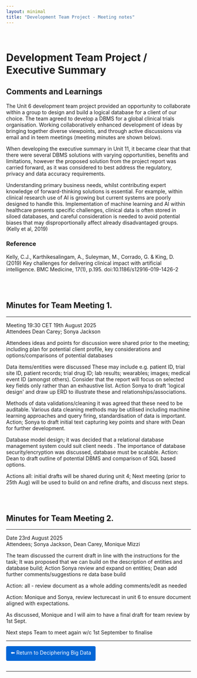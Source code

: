 ```yaml
---
layout: minimal
title: "Development Team Project - Meeting notes"
---
```

<br>

# Development Team Project / Executive Summary


## Comments and Learnings

The Unit 6 development team project provided an opportunity to collaborate within a group to design and build a logical database for a client of our choice.  The team agreed to develop a DBMS for a global clinical trials organisation.   Working collaboratively enhanced development of ideas by bringing together diverse viewpoints, and through active discussions via email and in teem meetings (meeting minutes are shown below).

When developing the executive summary in Unit 11, it became clear that that there were several DBMS solutions with varying opportunities, benefits and limitations, however the proposed solution from the project report was carried forward, as it was considered to best address the regulatory, privacy and data accuracy requirements.   

Understanding primary business needs, whilst contributing expert knowledge of forward-thinking solutions is essential.  For example, within clinical research use of AI is growing but current systems are poorly designed to handle this.  Implementation of machine learning and AI within healthcare presents specific challenges, clinical data is often stored in siloed databases, and careful consideration is needed to  avoid potential biases that may disproportionally affect already disadvantaged groups.  (Kelly et al, 2019)

### Reference
Kelly, C.J., Karthikesalingam, A., Suleyman, M., Corrado, G. & King, D. (2019) Key challenges for delivering clinical impact with artificial intelligence. BMC Medicine, 17(1), p.195. doi:10.1186/s12916-019-1426-2

<br><br>

## Minutes for Team Meeting 1.
------
Meeting 19:30 CET 19th August 2025  
Attendees Dean Carey; Sonya Jackson

Attendees ideas and points for discussion were shared prior to the meeting; including plan for potential client profile, key considerations and options/comparisons of potential databases

Data items/entities were discussed  These may include e.g. patient ID, trial site ID, patient records; trial drug ID; lab results; wearables; images; medical event ID (amongst others).  Consider that the report will focus on selected key fields only rather than an exhaustive list. Action Sonya to draft 'logical design' and draw up ERD to illustrate these and relationships/associations.  

Methods of data validations/cleaning  it was agreed that these need to be auditable.  Various data cleaning methods may be utilised including machine learning approaches and query firing, standardisation of data is important. Action; Sonya to draft initial text capturing key points and share with Dean for further development.

Database model design; it was decided that  a relational database management system could suit client needs .  The importance of database security/encryption was discussed, database must be scalable.  Action: Dean to draft outline of potential DBMS and comparison of SQL based options.


Actions all: initial drafts will be shared during unit 4; 
Next meeting (prior to 25th Aug) will be used to build on and refine drafts, and discuss next steps.  


<br><br>

## Minutes for Team Meeting 2.
------

Date 23rd August 2025  
Attendees; Sonya Jackson, Dean Carey, Monique Mizzi


The team discussed the current draft in line with the instructions for the task; It was proposed that we can build on the description of entities and database build; Action Sonya review and expand on entities; Dean add further comments/suggestions re data base build

Action: all - review document as a whole adding comments/edit as needed 

Action: Monique and Sonya, review lecturecast in unit 6 to ensure document aligned with expectations.   

As discussed, Monique and I will aim to have a final draft for team review by 1st Sept.

Next steps
Team to meet again w/c 1st September to finalise

<hr>

<a href="https://sjackson-ds25.github.io/DecipheringBigData/Landing%20page.html" style="display:inline-block; padding:8px 12px; background-color:#0366d6; color:white; text-decoration:none; border-radius:4px; margin-bottom:1em;">⬅️ Return to Deciphering Big Data</a>

<hr>

